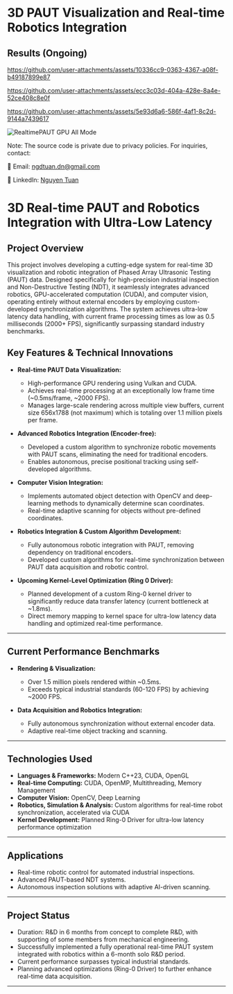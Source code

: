 # 3D PAUT Visualization and Real-time Robotics Integration


## Results (Ongoing)

https://github.com/user-attachments/assets/10336cc9-0363-4367-a08f-b49187899e87

https://github.com/user-attachments/assets/ecc3c03d-404a-428e-8a4e-52ce408c8e0f

https://github.com/user-attachments/assets/5e93d6a6-586f-4af1-8c2d-9144a7439617

![RealtimePAUT GPU All Mode](https://github.com/user-attachments/assets/ef7d6936-ffc7-44f1-a2c9-dd81e2192ca0)
   
Note: The source code is private due to privacy policies. For inquiries, contact:

📧 Email: ngdtuan.dn@gmail.com

🔗 LinkedIn: [Nguyen Tuan](https://www.linkedin.com/in/nguyen-tuan-a2a589128/)
# 3D Real-time PAUT and Robotics Integration with Ultra-Low Latency

## Project Overview
This project involves developing a cutting-edge system for real-time 3D visualization and robotic integration of Phased Array Ultrasonic Testing (PAUT) data. Designed specifically for high-precision industrial inspection and Non-Destructive Testing (NDT), it seamlessly integrates advanced robotics, GPU-accelerated computation (CUDA), and computer vision, operating entirely without external encoders by employing custom-developed synchronization algorithms. The system achieves ultra-low latency data handling, with current frame processing times as low as 0.5 milliseconds (2000+ FPS), significantly surpassing standard industry benchmarks.

## Key Features & Technical Innovations

- **Real-time PAUT Data Visualization:**
  - High-performance GPU rendering using Vulkan and CUDA.
  - Achieves real-time processing at an exceptionally low frame time (~0.5ms/frame, ~2000 FPS).
  - Manages large-scale rendering across multiple view buffers, current size 656x1788 (not maximum) which is totaling over 1.1 million pixels per frame.

- **Advanced Robotics Integration (Encoder-free):**
  - Developed a custom algorithm to synchronize robotic movements with PAUT scans, eliminating the need for traditional encoders.
  - Enables autonomous, precise positional tracking using self-developed algorithms.

- **Computer Vision Integration:**
  - Implements automated object detection with OpenCV and deep-learning methods to dynamically determine scan coordinates.
  - Real-time adaptive scanning for objects without pre-defined coordinates.

- **Robotics Integration & Custom Algorithm Development:**
  - Fully autonomous robotic integration with PAUT, removing dependency on traditional encoders.
  - Developed custom algorithms for real-time synchronization between PAUT data acquisition and robotic control.

- **Upcoming Kernel-Level Optimization (Ring 0 Driver):**
  - Planned development of a custom Ring-0 kernel driver to significantly reduce data transfer latency (current bottleneck at ~1.8ms).
  - Direct memory mapping to kernel space for ultra-low latency data handling and optimized real-time performance.

---

## Current Performance Benchmarks
- **Rendering & Visualization:**
  - Over 1.5 million pixels rendered within ~0.5ms.
  - Exceeds typical industrial standards (60-120 FPS) by achieving ~2000 FPS.

- **Data Acquisition and Robotics Integration:**
  - Fully autonomous synchronization without external encoder data.
  - Adaptive real-time object tracking and scanning.

---

## Technologies Used
- **Languages & Frameworks:** Modern C++23, CUDA, OpenGL
- **Real-time Computing:** CUDA, OpenMP, Multithreading, Memory Management
- **Computer Vision:** OpenCV, Deep Learning
- **Robotics, Simulation & Analysis:** Custom algorithms for real-time robot synchronization, accelerated via CUDA
- **Kernel Development:** Planned Ring-0 Driver for ultra-low latency performance optimization

---

## Applications
- Real-time robotic control for automated industrial inspections.
- Advanced PAUT-based NDT systems.
- Autonomous inspection solutions with adaptive AI-driven scanning.

---

## Project Status
- Duration: R&D in 6 months from concept to complete R&D, with supporting of some members from mechanical engineering.
- Successfully implemented a fully operational real-time PAUT system integrated with robotics within a 6-month solo R&D period.
- Current performance surpasses typical industrial standards.
- Planning advanced optimizations (Ring-0 Driver) to further enhance real-time data acquisition.

---
